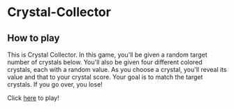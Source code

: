 
# Crystal-Collector

## How to play
This is Crystal Collector. In this game, you'll be given a random target number of crystals below.
You'll also be given four different colored crystals, each with a random value. As you choose a crystal, you'll reveal
its value and that to your crystal score. Your goal is to match the target crystals. If you go over, you lose!

 Click [here](https://bajwals.github.io/Crystal-Collector/crystalcollector.html) to play!
